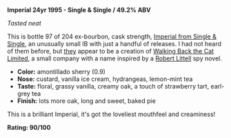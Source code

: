 **Imperial 24yr 1995 - Single & Single / 49.2% ABV**

*Tasted neat*

This is bottle 97 of 204 ex-bourbon, cask strength, [Imperial from Single & Single](https://www.whiskybase.com/whiskies/whisky/155008/imperial-1995-ss), an unusually small IB with just a handful of releases.  I had not heard of them before, but [they](https://singleandsinglewhisky.com/our-story/) appear to be a creation of [Walking Back the Cat Limited](https://find-and-update.company-information.service.gov.uk/company/11593224), a small company with a name inspired by a [Robert Littell](https://www.amazon.com/Robert-Littell/e/B000APIOAS/) spy novel.

* **Color:** amontillado sherry (0.9)
* **Nose:** custard, vanilla ice cream, hydrangeas, lemon-mint tea
* **Taste:** floral, grassy vanilla, creamy oak, a touch of strawberry tart, earl-grey tea
* **Finish:** lots more oak, long and sweet, baked pie

This is a brilliant Imperial, it's got the loveliest mouthfeel and creaminess!

**Rating: 90/100**